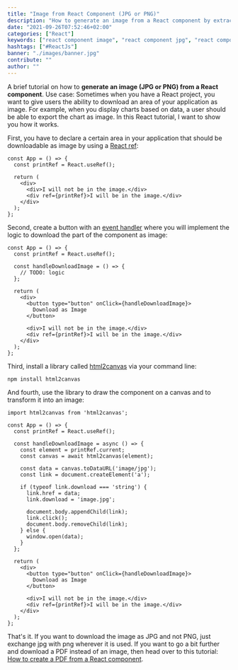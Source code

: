 ```yaml
---
title: "Image from React Component (JPG or PNG)"
description: "How to generate an image from a React component by extracting it as JPG or PNG ..."
date: "2021-09-26T07:52:46+02:00"
categories: ["React"]
keywords: ["react component image", "react component jpg", "react component png"]
hashtags: ["#ReactJs"]
banner: "./images/banner.jpg"
contribute: ""
author: ""
---
```


<Sponsorship />

A brief tutorial on how to **generate an image (JPG or PNG) from a React component**. Use case: Sometimes when you have a React project, you want to give users the ability to download an area of your application as image. For example, when you display charts based on data, a user should be able to export the chart as image. In this React tutorial, I want to show you how it works.

First, you have to declare a certain area in your application that should be downloadable as image by using a [React ref](/react-ref):

```javascript{2,7}
const App = () => {
  const printRef = React.useRef();

  return (
    <div>
      <div>I will not be in the image.</div>
      <div ref={printRef}>I will be in the image.</div>
    </div>
  );
};
```

Second, create a button with an [event handler](/react-event-handler) where you will implement the logic to download the part of the component as image:

```javascript{4-6,10-12}
const App = () => {
  const printRef = React.useRef();

  const handleDownloadImage = () => {
    // TODO: logic
  };

  return (
    <div>
      <button type="button" onClick={handleDownloadImage}>
        Download as Image
      </button>

      <div>I will not be in the image.</div>
      <div ref={printRef}>I will be in the image.</div>
    </div>
  );
};
```

Third, install a library called [html2canvas](https://github.com/niklasvh/html2canvas) via your command line:

```text
npm install html2canvas
```

And fourth, use the library to draw the component on a canvas and to transform it into an image:

```javascript{1,6-23}
import html2canvas from 'html2canvas';

const App = () => {
  const printRef = React.useRef();

  const handleDownloadImage = async () => {
    const element = printRef.current;
    const canvas = await html2canvas(element);

    const data = canvas.toDataURL('image/jpg');
    const link = document.createElement('a');

    if (typeof link.download === 'string') {
      link.href = data;
      link.download = 'image.jpg';

      document.body.appendChild(link);
      link.click();
      document.body.removeChild(link);
    } else {
      window.open(data);
    }
  };

  return (
    <div>
      <button type="button" onClick={handleDownloadImage}>
        Download as Image
      </button>

      <div>I will not be in the image.</div>
      <div ref={printRef}>I will be in the image.</div>
    </div>
  );
};
```

That's it. If you want to download the image as JPG and not PNG, just exchange jpg with png wherever it is used. If you want to go a bit further and download a PDF instead of an image, then head over to this tutorial: [How to create a PDF from a React component](/react-component-to-pdf).




